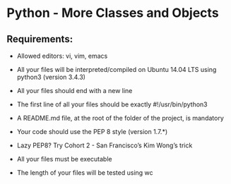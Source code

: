 # Python - More Classes and Objects

## Requirements:

 * Allowed editors: vi, vim, emacs

 * All your files will be interpreted/compiled on Ubuntu 14.04 LTS using python3 (version 3.4.3)

 * All your files should end with a new line

 * The first line of all your files should be exactly #!/usr/bin/python3

 * A README.md file, at the root of the folder of the project, is mandatory

 * Your code should use the PEP 8 style (version 1.7.*)

 * Lazy PEP8? Try Cohort 2 - San Francisco’s Kim Wong’s trick

 * All your files must be executable

 * The length of your files will be tested using wc